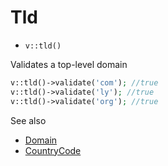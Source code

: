 # Tld

- `v::tld()`

Validates a top-level domain

```php
v::tld()->validate('com'); //true
v::tld()->validate('ly'); //true
v::tld()->validate('org'); //true
```

See also

 * [Domain](Domain.md)
 * [CountryCode](CountryCode.md)
